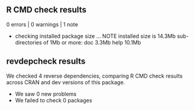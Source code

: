 ## R CMD check results

0 errors | 0 warnings | 1 note

* checking installed package size ... NOTE
  installed size is 14.3Mb
  sub-directories of 1Mb or more:
    doc    3.3Mb
    help  10.1Mb

## revdepcheck results

We checked 4 reverse dependencies, comparing R CMD check results across CRAN and dev versions of this package.

 * We saw 0 new problems
 * We failed to check 0 packages

